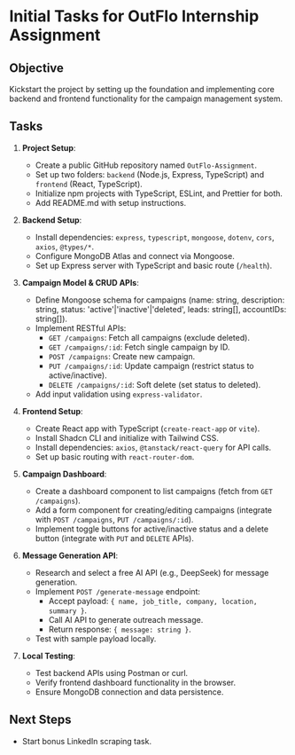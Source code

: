 # Initial Tasks for OutFlo Internship Assignment

## Objective
Kickstart the project by setting up the foundation and implementing core backend and frontend functionality for the campaign management system.

## Tasks
1. **Project Setup**:
   - Create a public GitHub repository named `OutFlo-Assignment`.
   - Set up two folders: `backend` (Node.js, Express, TypeScript) and `frontend` (React, TypeScript).
   - Initialize npm projects with TypeScript, ESLint, and Prettier for both.
   - Add README.md with setup instructions.

2. **Backend Setup**:
   - Install dependencies: `express`, `typescript`, `mongoose`, `dotenv`, `cors`, `axios`, `@types/*`.
   - Configure MongoDB Atlas and connect via Mongoose.
   - Set up Express server with TypeScript and basic route (`/health`).

3. **Campaign Model & CRUD APIs**:
   - Define Mongoose schema for campaigns (name: string, description: string, status: 'active'|'inactive'|'deleted', leads: string[], accountIDs: string[]).
   - Implement RESTful APIs:
     - `GET /campaigns`: Fetch all campaigns (exclude deleted).
     - `GET /campaigns/:id`: Fetch single campaign by ID.
     - `POST /campaigns`: Create new campaign.
     - `PUT /campaigns/:id`: Update campaign (restrict status to active/inactive).
     - `DELETE /campaigns/:id`: Soft delete (set status to deleted).
   - Add input validation using `express-validator`.

4. **Frontend Setup**:
   - Create React app with TypeScript (`create-react-app` or `vite`).
   - Install Shadcn CLI and initialize with Tailwind CSS.
   - Install dependencies: `axios`, `@tanstack/react-query` for API calls.
   - Set up basic routing with `react-router-dom`.

5. **Campaign Dashboard**:
   - Create a dashboard component to list campaigns (fetch from `GET /campaigns`).
   - Add a form component for creating/editing campaigns (integrate with `POST /campaigns`, `PUT /campaigns/:id`).
   - Implement toggle buttons for active/inactive status and a delete button (integrate with `PUT` and `DELETE` APIs).

6. **Message Generation API**:
   - Research and select a free AI API (e.g., DeepSeek) for message generation.
   - Implement `POST /generate-message` endpoint:
     - Accept payload: `{ name, job_title, company, location, summary }`.
     - Call AI API to generate outreach message.
     - Return response: `{ message: string }`.
   - Test with sample payload locally.

7. **Local Testing**:
   - Test backend APIs using Postman or curl.
   - Verify frontend dashboard functionality in the browser.
   - Ensure MongoDB connection and data persistence.

## Next Steps
- Start bonus LinkedIn scraping task.
<!-- - Deploy backend to Render and frontend to Vercel.
- Record Loom video for scraping demo. -->